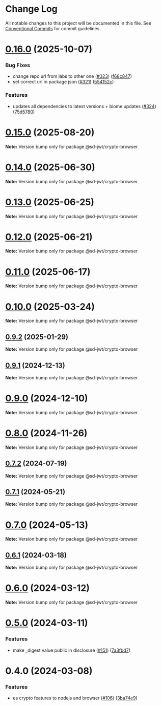 # Change Log

All notable changes to this project will be documented in this file.
See [Conventional Commits](https://conventionalcommits.org) for commit guidelines.

# [0.16.0](https://github.com/openwallet-foundation/sd-jwt-js/compare/v0.15.1...v0.16.0) (2025-10-07)


### Bug Fixes

* change repo url from labs to other one ([#323](https://github.com/openwallet-foundation/sd-jwt-js/issues/323)) ([f68c847](https://github.com/openwallet-foundation/sd-jwt-js/commit/f68c8476c2f04bb9d53acd4059b59caf271df015))
* set correct url in package json ([#321](https://github.com/openwallet-foundation/sd-jwt-js/issues/321)) ([554152c](https://github.com/openwallet-foundation/sd-jwt-js/commit/554152cc819bbc3afb504b25f4a2018a92fb72f1))


### Features

* updates all dependencies to latest versions + biome updates ([#324](https://github.com/openwallet-foundation/sd-jwt-js/issues/324)) ([75d5780](https://github.com/openwallet-foundation/sd-jwt-js/commit/75d5780fb53c5e2c886537b283503fc6fb088a4a))





# [0.15.0](https://github.com/openwallet-foundation/sd-jwt-js/compare/v0.14.1...v0.15.0) (2025-08-20)

**Note:** Version bump only for package @sd-jwt/crypto-browser





# [0.14.0](https://github.com/openwallet-foundation/sd-jwt-js/compare/v0.13.0...v0.14.0) (2025-06-30)

**Note:** Version bump only for package @sd-jwt/crypto-browser





# [0.13.0](https://github.com/openwallet-foundation/sd-jwt-js/compare/v0.12.0...v0.13.0) (2025-06-25)

**Note:** Version bump only for package @sd-jwt/crypto-browser





# [0.12.0](https://github.com/openwallet-foundation/sd-jwt-js/compare/v0.11.0...v0.12.0) (2025-06-21)

**Note:** Version bump only for package @sd-jwt/crypto-browser





# [0.11.0](https://github.com/openwallet-foundation/sd-jwt-js/compare/v0.10.0...v0.11.0) (2025-06-17)

**Note:** Version bump only for package @sd-jwt/crypto-browser





# [0.10.0](https://github.com/openwallet-foundation/sd-jwt-js/compare/v0.9.2...v0.10.0) (2025-03-24)

**Note:** Version bump only for package @sd-jwt/crypto-browser





## [0.9.2](https://github.com/openwallet-foundation/sd-jwt-js/compare/v0.9.1...v0.9.2) (2025-01-29)

**Note:** Version bump only for package @sd-jwt/crypto-browser





## [0.9.1](https://github.com/openwallet-foundation/sd-jwt-js/compare/v0.9.0...v0.9.1) (2024-12-13)

**Note:** Version bump only for package @sd-jwt/crypto-browser





# [0.9.0](https://github.com/openwallet-foundation/sd-jwt-js/compare/v0.8.0...v0.9.0) (2024-12-10)

**Note:** Version bump only for package @sd-jwt/crypto-browser





# [0.8.0](https://github.com/openwallet-foundation/sd-jwt-js/compare/v0.7.2...v0.8.0) (2024-11-26)

**Note:** Version bump only for package @sd-jwt/crypto-browser





## [0.7.2](https://github.com/openwallet-foundation/sd-jwt-js/compare/v0.7.1...v0.7.2) (2024-07-19)

**Note:** Version bump only for package @sd-jwt/crypto-browser





## [0.7.1](https://github.com/openwallet-foundation/sd-jwt-js/compare/v0.7.0...v0.7.1) (2024-05-21)

**Note:** Version bump only for package @sd-jwt/crypto-browser





# [0.7.0](https://github.com/openwallet-foundation/sd-jwt-js/compare/v0.6.1...v0.7.0) (2024-05-13)

**Note:** Version bump only for package @sd-jwt/crypto-browser





## [0.6.1](https://github.com/openwallet-foundation/sd-jwt-js/compare/v0.6.0...v0.6.1) (2024-03-18)

**Note:** Version bump only for package @sd-jwt/crypto-browser





# [0.6.0](https://github.com/openwallet-foundation/sd-jwt-js/compare/v0.5.0...v0.6.0) (2024-03-12)

**Note:** Version bump only for package @sd-jwt/crypto-browser





# [0.5.0](https://github.com/openwallet-foundation/sd-jwt-js/compare/v0.4.0...v0.5.0) (2024-03-11)


### Features

* make _digest value public in disclosure ([#151](https://github.com/openwallet-foundation/sd-jwt-js/issues/151)) ([7a3fbd7](https://github.com/openwallet-foundation/sd-jwt-js/commit/7a3fbd7db19b6501978340c972b171743d287285))





# 0.4.0 (2024-03-08)


### Features

* es crypto features to nodejs and browser ([#106](https://github.com/openwallet-foundation/sd-jwt-js/issues/106)) ([3ba74e9](https://github.com/openwallet-foundation/sd-jwt-js/commit/3ba74e936dbc39698d47c6c8c1da956430e937f8))
